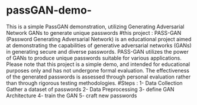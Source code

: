 # passGAN-demo-
This is a simple PassGAN demonstration, utilizing Generating Adversarial Network GANs to generate unique passwords
#this project :
PASS-GAN (Password Generating Adversarial Network) is an educational project aimed at demonstrating the capabilities of generative adversarial networks (GANs) in generating secure and diverse passwords. PASS-GAN utilizes the power of GANs to produce unique passwords suitable for various applications. Please note that this project is a simple demo, and intended for educational purposes only and has not undergone formal evaluation. The effectiveness of the generated passwords is assessed through personal evaluation rather than through rigorous testing methodologies. 
#Steps :
1- Data Collection Gather a dataset of passwords
2- Data Preprocessing
3- define GAN Architecture
4- train the GAN
5- craft new passwords
